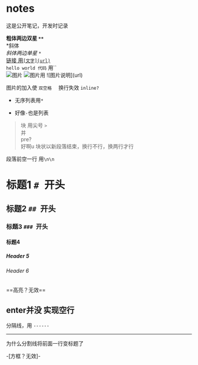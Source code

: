 # notes
这是公开笔记，开发时记录  

**粗体两边双星 `**`**  
*斜体  
*斜体两边单星 `*`*  
[链接 用`[文字](url)`](http://www.baidu.com)  
`hello world 代码`  用``  
![图片](https://avatars1.githubusercontent.com/u/35069176?s=400&u=aa93d02fbddf4ec941640b1ddae4cd25199e8e73&v=4)  ![图片用 `![图片说明](url)`](https://avatars1.githubuserconteu/35069176?s=400&u=aa93d02fbddf4ec941640b1ddae4cd25199e8rte73=&v=4)

图片的加入使 `双空格  ` 换行失效 `inline?`
* 无序列表用`*`  
- 好像`-`也是列表  
> 块 用尖号 `>`  
并  
pre?  
好啊u
块状以新段落结束，换行不行，换两行才行  

段落前空一行 用`\n\n`
# 标题1 `# `开头
## 标题2 `## `开头
### 标题3 `### `开头
#### 标题4
##### Header 5
###### Header 6
==高亮？无效==

enter并没
实现空行  
----------
分隔线，用 `------`

----------
为什么分割线将前面一行变标题了  

-[方框？无效]-
